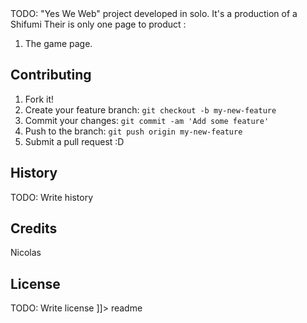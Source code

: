 <snippet>
  <content><![CDATA[
# ${1:Project Name}

TODO: "Yes We Web" project developed in solo. It's a production of a Shifumi
Their is only one page to product :

1. The game page.

## Contributing

1. Fork it!
2. Create your feature branch: `git checkout -b my-new-feature`
3. Commit your changes: `git commit -am 'Add some feature'`
4. Push to the branch: `git push origin my-new-feature`
5. Submit a pull request :D

## History

TODO: Write history

## Credits

Nicolas

## License

TODO: Write license
]]></content>
  <tabTrigger>readme</tabTrigger>
</snippet>
